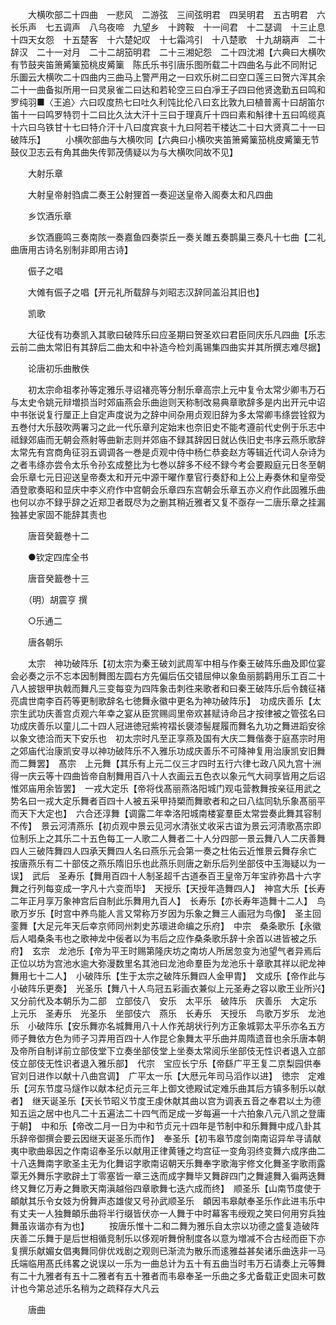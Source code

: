 <!-- { "loadSidebar": true } -->
　　大横吹部二十四曲　一悲风　二游弦　三间弦明君　四吴明君　五古明君　六长乐声　七五调声　八乌夜啼　九望乡　十跨鞍　十一间君　十二瑟调　十三止息　十四天女怨　十五楚客　十六楚妃叹　十七霜鸿引　十八楚歌　十九胡箶声　二十辞汉　二十一对月　二十二胡笳明君　二十三湘妃怨　二十四沈湘【六典曰大横吹有节鼓夹笛箫觱篥笳桃皮觱篥　陈氏乐书引唐乐图所载二十四曲名与此不同附记　乐圗云大横吹二十四曲内三曲马上警严用之一曰欢乐树二曰空口莲三曰贺六浑其余二十一曲备拟所用一曰灵泉雀二曰达和若轮空三曰白凈王子四曰他贤逸勤五曰鸣和罗纯羽■〈王追〉六曰叹度热七曰吐久利饨比伦八曰玄比敦九曰植普离十曰胡笛尔笛十一曰鸣罗特罚十二曰比久汰大汗十三曰于理真斤十四曰素和斛律十五曰鸣缆真十六曰乌铁甘十七曰特介汗十八曰度宾哀十九曰阿若干楼达二十曰大贤真二十一曰破阵乐】
　　小横吹部曲与大横吹同【六典曰小横吹夹笛箫觱篥笳桃皮觱篥无节鼓仪卫志云有角其曲失传郭茂倩疑以为与大横吹同故不见】

　　大射乐章

　　大射皇帝射驺虞二奏王公射狸首一奏迎送皇帝入阁奏太和凡四曲

　　乡饮酒乐章

　　乡饮酒鹿鸣三奏南陔一奏嘉鱼四奏崇丘一奏关雎五奏鹊巢三奏凡十七曲【二礼曲唐用古诗名别制非即用古诗】

　　侲子之唱

　　大傩有侲子之唱【开元礼所载辞与刘昭志汉辞同盖沿其旧也】

　　凯歌

　　大征伐有功奏凯入其歌曰破阵乐曰应圣期曰贺圣欢曰君臣同庆乐凡四曲【乐志云前二曲太常旧有其辞后二曲太和中补造今检刘禹锡集四曲实并其所撰志难尽据】

　　论唐初乐曲散佚

　　初太宗命祖孝孙等定雅乐寻诏褚亮等分制乐章高宗上元中复令太常少卿韦万石与太史令姚元辩増损当时郊庙燕会乐曲迨则天称制改易典章歌辞多是内出开元中诏中书张说复行厘正上自定声度说为之辞中间杂用贞观旧辞为多太常卿韦绦尝铨叙为五巻付大乐鼓吹两署习之此一代乐章刋定始末也奈旧史不能考遵前代史例于乐志中祗録郊庙而无朝会燕射等曲新志则并郊庙不録其辞因日就亾佚旧史书序云燕乐歌辞太常先有宫商角征羽五调调各一巻是贞观中侍中杨仁恭妾赵方等辑近代词人杂诗为之者韦绦亦尝令太乐令孙玄成整比为七巻以辞多不经不録今考会要殿庭元日冬至朝会乐章七元日迎送皇帝奏太和开元中源干曜作羣官行奏舒和上公上寿奏休和皇帝受酒登歌奏昭和显庆中李义府作中宫朝会乐章四东宫朝会乐章五亦义府作此固雅乐曲也何以亦不録乎辞之近郑卫者既尽为之删其稍近雅者又复不亟存一二唐乐章之挂漏独甚史家固不能辞其责也

　　唐音癸籖巻十二

　　●钦定四库全书

　　唐音癸籖巻十三

　　（明）胡震亨 撰

　　○乐通二

　　唐各朝乐

　　太宗　神功破阵乐【初太宗为秦王破刘武周军中相与作秦王破阵乐曲及即位宴会必奏之示不忘本因制舞图左圆右方先偏后伍交错屈伸以象鱼丽鹅鹳用乐工百二十八人披银甲执戟而舞凡三变每变为四阵象击刺徃来歌者和曰秦王破阵乐后令魏征褚亮虞世南李百药等更制歌辞名七徳舞永徽中更名为神功破阵乐】　功成庆善乐【太宗生武功庆善宫贞观六年幸之宴从臣赏赐闾里帝欢甚赋诗命吕才按律被之管弦名曰功成庆善乐以童儿二十四人冠进徳冠紫袴褶长褏漆髻屣履而舞名九功之舞进蹈安徐以象文徳洽而天下安乐也　初太宗时凡至正享燕及国有大庆二舞偕奏于庭髙宗时用之郊庙代治康凯安寻以神功破阵乐不入雅乐功成庆善乐不可降神复用治康凯安旧舞而二舞罢】　髙宗　上元舞【其乐有上元二仪三才四时五行六律七政八风九宫十洲得一庆云等十四曲皆帝自制舞用百八十人衣画云五色衣以象元气大祠享皆用之后诏惟郊庙用余皆罢】　一戎大定乐【帝将伐髙丽燕洛阳城门观屯营教舞按亲征用武之势名曰一戎大定乐舞者百四十人被五采甲持槊而舞歌者和之曰八纮同轨乐象髙丽平而天下大定也】　六合还淳舞【调露二年幸洛阳城南楼宴羣臣太常尝奏此舞其容制不传】　景云河清燕乐【初贞观中景云见河水清张丈收采古谊为景云河清歌髙宗即位制乐上之其乐二十五色每工一人歌二人舞者二十人分四部一景云舞八人二庆善舞四人三破阵舞四人四承天舞四人名曰燕乐元会第一奏之杜佑云近惟景云舞存余亡　按唐燕乐有二十部伎之燕乐隋旧乐也此燕乐则唐之新乐后列坐部伎中玉海疑以为一误】　武后　圣寿乐【舞用百四十人制圣超千古道泰百王皇帝万年宝祚弥昌十六字舞之行列每变成一字凡十六变而毕】　天授乐【天授年造舞四人】　神宫大乐【长寿二年正月享万象神宫后自制此乐舞用九百人】　长寿乐【亦长寿年造舞十二人】　鸟歌万岁乐【时宫中养鸟能人言又常称万岁因为乐象之舞三人画冠为鸟像】　圣主回銮舞【大足元年天后幸京师同州刺史苏瓌进命编之乐府】　中宗　桑条歌乐【永徽后人唱桑条韦也之歌神龙中佞者以为韦后之应作桑条歌乐辞十余首以进皆被之乐府】　玄宗　龙池乐【帝为平王时赐第隆庆坊之南坊人所居忽变为池望气者异焉后正位以坊为宫池水逾大弥漫数里名其池曰龙池命羣臣为龙池乐十章歌其祥以祀龙神舞用七十二人】　小破阵乐【生于太宗之破阵乐舞四人金甲胄】　文成乐【帝作此与小破阵乐更奏】　光圣乐【舞八十人鸟冠五彩画衣兼似上元圣寿之容以歌王业所兴】　又分前代及本朝乐为二部　立部伎八　安乐　太平乐　破阵乐　庆善乐　大定乐　上元乐　圣寿乐　光圣乐　坐部伎六　燕乐　长寿乐　天授乐　鸟歌万岁乐　龙池乐　小破阵乐【安乐舞亦名城舞用八十人作羌胡状行列方正象城郭太平乐亦名五方师子舞依方色为师子习弄用百四十人作昆仑象舞太平乐曲并周隋遗音也余乐唐本朝及帝所自制详前立部伎堂下立奏坐部伎堂上坐奏太常阅乐坐部伎无性识者退入立部伎立部伎无性识者退入雅乐部】　代宗　宝应长宁乐【帝繇广平王复二京梨园供奉官刘日进作以献十八曲宫调】　广平太一乐【大厯元年司马滔作以进】　徳宗　定难乐【河东节度马燧作以献本纪贞元三年上御文徳殿试定难乐曲其后方镇多制乐以献者】　继天诞圣乐【天长节昭义节度王虔休献其曲以宫为调表五音之奉君以土为德知五运之居中也凡二十五遍法二十四气而足成一岁每遍一十六拍象八元八凯之登庸于朝】　中和乐【帝改二月一日为中和节贞元十四年是节制中和乐舞舞中成八卦其乐辞帝御撰会要云因继天诞圣乐而作】　奉圣乐【初韦皋节度剑南南诏异牟寻请献夷中歌曲皋因之作南诏奉圣乐以献用正律黄锺之均宫征一变角羽终变舞六成序曲二十八迭舞南字歌圣主无为化舞诏字歌南诏朝天乐舞奉字歌海宇修文化舞圣字歌雨露覃无外舞乐字歌辟土丁零塞皆一章三迭而成字舞毕又舞辟四门之舞遽舞入徧两迭舞终又舞亿万寿之舞歌天南滇越俗四章歌舞七迭六成而终】　顺圣乐【山南节度使于頔献其乐令女妓为佾舞声态雄俊又号孙武顺圣乐　頔因韦皋献奉圣乐作此进韦乐中有丈夫一人独舞頔乐曲将半行缀皆伏亦一人舞于中时幕客韦绶观之笑曰何用穷兵独舞虽诙谐亦有为也】
　　按唐乐惟十二和二舞为雅乐自太宗以功德之盛复造破阵庆善二乐舞于是后世相循竞制乐以侈观听舞佾制度各以意为増减不合古经而臣下亦复撰乐献媚女倡夷舞同俳优戏剧之观则已渐流为散乐而逺雅益甚矣诸乐曲迭非一马氏端临用髙氏纬畧之说误以一乐为一曲总计为五十有五曲当时韦万石请奏上元等舞有二十九雅者有五十二雅者有五十雅者而韦皋奉圣一乐曲之多尤备载正史固未可数计也今第总述乐名稍为之疏释存大凡云

　　唐曲

